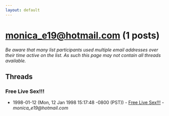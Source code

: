 ```yaml
---
layout: default
---
```


# monica_e19@hotmail.com (1 posts)

_Be aware that many list participants used multiple email addresses over their time active on the list. As such this page may not contain all threads available._

## Threads

### Free Live Sex!!!
+ 1998-01-12 (Mon, 12 Jan 1998 15:17:48 -0800 (PST)) - [Free Live Sex!!!](/archive/1998/01/fb9092d5cece85ea0ecec673375da436ba3f4a8215f0a4d072c58229bcfda89b) - _monica_e19@hotmail.com_

